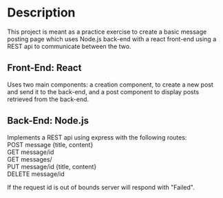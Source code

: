 # Description
This project is meant as a practice exercise to create a basic message posting page which uses Node.js back-end with a react front-end using a REST api to communicate between the two.
## Front-End: React
Uses two main components: a creation component, to create a new post and send it to the back-end, and a post component to display posts retrieved from the back-end. 
## Back-End: Node.js
Implements a REST api using express with the following routes:  
POST message {title, content}  
GET message/id  
GET messages/  
PUT message/id {title, content}  
DELETE message/id  
  
If the request id is out of bounds server will respond with "Failed".
